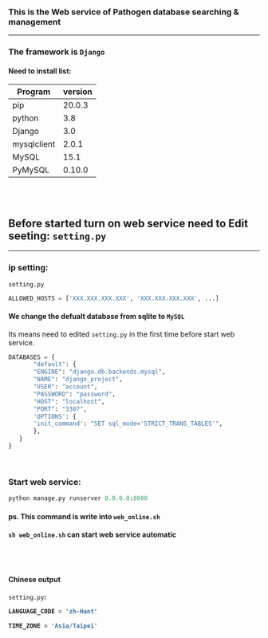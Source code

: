 ### This is the Web service of Pathogen database searching & management
---
### The framework is  `Django`
#### Need to install list:

Program | version
-|-
pip            | 20.0.3
python         | 3.8
Django         | 3.0
mysqlclient    | 2.0.1
MySQL          | 15.1
PyMySQL        | 0.10.0

<br><br>

## Before started turn on web service need to Edit seeting: `setting.py`

---

### ip setting:

`setting.py`

```python
ALLOWED_HOSTS = ['XXX.XXX.XXX.XXX', 'XXX.XXX.XXX.XXX', ...]
```



#### We change the defualt database from sqlite to `MySQL`

Its means need to edited `setting.py` in the first time before start 
web service.


```python
DATABASES = {
       "default": {
       "ENGINE": "django.db.backends.mysql",
       "NAME": "django_project",
       "USER": "account",
       "PASSWORD": "password",
       "HOST": "localhost",
       "PORT": "3307",
       'OPTIONS': {
       'init_command': "SET sql_mode='STRICT_TRANS_TABLES'",
       },
   }    
}

```

<br>


### Start web service:

```python
python manage.py runserver 0.0.0.0:8000
```

#### ps. This command is write into `web_online.sh`
####  `sh web_online.sh` can start web service automatic   





<br><br>

#### Chinese output

`setting.py`<b>:

```python
LANGUAGE_CODE = 'zh-Hant'

TIME_ZONE = 'Asia/Taipei'
```


